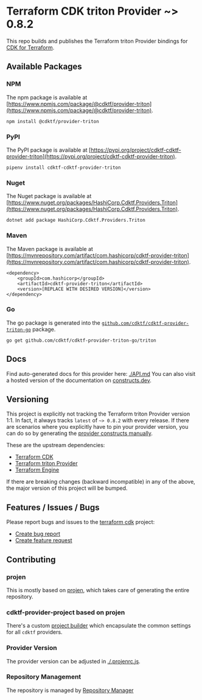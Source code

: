 # Terraform CDK triton Provider ~> 0.8.2

This repo builds and publishes the Terraform triton Provider bindings for [CDK for Terraform](https://cdk.tf).

## Available Packages

### NPM

The npm package is available at [https://www.npmjs.com/package/@cdktf/provider-triton](https://www.npmjs.com/package/@cdktf/provider-triton).

`npm install @cdktf/provider-triton`

### PyPI

The PyPI package is available at [https://pypi.org/project/cdktf-cdktf-provider-triton](https://pypi.org/project/cdktf-cdktf-provider-triton).

`pipenv install cdktf-cdktf-provider-triton`

### Nuget

The Nuget package is available at [https://www.nuget.org/packages/HashiCorp.Cdktf.Providers.Triton](https://www.nuget.org/packages/HashiCorp.Cdktf.Providers.Triton).

`dotnet add package HashiCorp.Cdktf.Providers.Triton`

### Maven

The Maven package is available at [https://mvnrepository.com/artifact/com.hashicorp/cdktf-provider-triton](https://mvnrepository.com/artifact/com.hashicorp/cdktf-provider-triton).

```
<dependency>
    <groupId>com.hashicorp</groupId>
    <artifactId>cdktf-provider-triton</artifactId>
    <version>[REPLACE WITH DESIRED VERSION]</version>
</dependency>
```

### Go

The go package is generated into the [`github.com/cdktf/cdktf-provider-triton-go`](https://github.com/cdktf/cdktf-provider-triton-go) package.

`go get github.com/cdktf/cdktf-provider-triton-go/triton`

## Docs

Find auto-generated docs for this provider here: [./API.md](./API.md)
You can also visit a hosted version of the documentation on [constructs.dev](https://constructs.dev/packages/@cdktf/provider-triton).

## Versioning

This project is explicitly not tracking the Terraform triton Provider version 1:1. In fact, it always tracks `latest` of `~> 0.8.2` with every release. If there are scenarios where you explicitly have to pin your provider version, you can do so by generating the [provider constructs manually](https://cdk.tf/imports).

These are the upstream dependencies:

* [Terraform CDK](https://cdk.tf)
* [Terraform triton Provider](https://github.com/terraform-providers/terraform-provider-triton)
* [Terraform Engine](https://terraform.io)

If there are breaking changes (backward incompatible) in any of the above, the major version of this project will be bumped.

## Features / Issues / Bugs

Please report bugs and issues to the [terraform cdk](https://cdk.tf) project:

* [Create bug report](https://cdk.tf/bug)
* [Create feature request](https://cdk.tf/feature)

## Contributing

### projen

This is mostly based on [projen](https://github.com/eladb/projen), which takes care of generating the entire repository.

### cdktf-provider-project based on projen

There's a custom [project builder](https://github.com/hashicorp/cdktf-provider-project) which encapsulate the common settings for all `cdktf` providers.

### Provider Version

The provider version can be adjusted in [./.projenrc.js](./.projenrc.js).

### Repository Management

The repository is managed by [Repository Manager](https://github.com/hashicorp/cdktf-repository-manager/)
